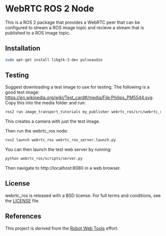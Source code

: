 # WebRTC ROS 2 Node
This is a ROS 2 package that provides a WebRTC peer that can be configured to stream a ROS image topic and recieve a stream that is published to a ROS image topic.

## Installation

```bash
sudo apt-get install libgtk-3-dev pulseaudio
```

## Testing
Suggest downloading a test image to use for testing.  The following is a good test image: https://en.wikipedia.org/wiki/Test_card#/media/File:Philips_PM5544.svg. Copy this into the media folder and run:

```bash
ros2 run image_transport_tutorials my_publisher webrtc_ros/src/webrtc_ros/media/Phillips_PM5544.svg.png
```
This creates a camera with just the test image.

Then run the webrtc_ros node:

```bash
ros2 launch webrtc_ros webrtc_ros_server.launch.py
```
You can then launch the test web server by running:

```bash
python webrtc_ros/scripts/server.py
```

Then navigate to http://localhost:8080 in a web browser. 




## License
webrtc_ros is released with a BSD license. For full terms and conditions, see the [LICENSE](LICENSE) file.

## References
This project is derived from the [Robot Web Tools](http://robotwebtools.org/) effort.
